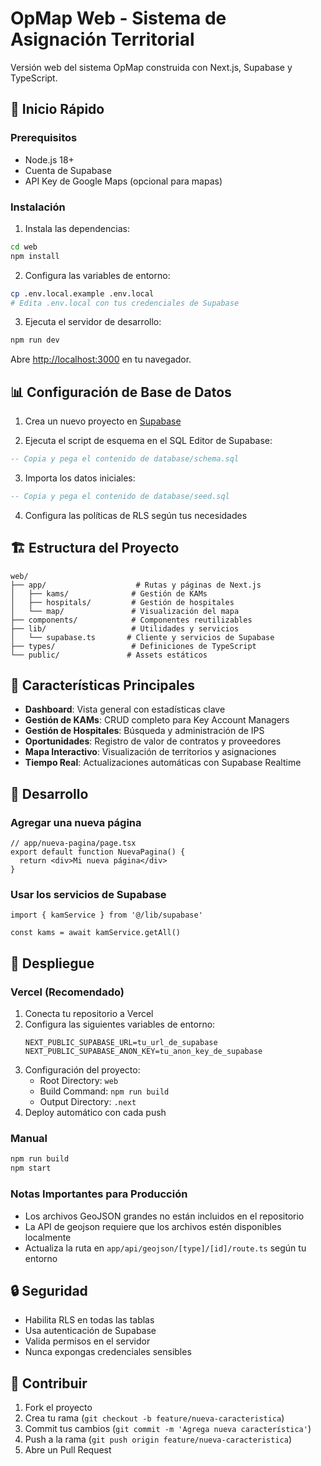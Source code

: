# OpMap Web - Sistema de Asignación Territorial

Versión web del sistema OpMap construida con Next.js, Supabase y TypeScript.

## 🚀 Inicio Rápido

### Prerequisitos
- Node.js 18+
- Cuenta de Supabase
- API Key de Google Maps (opcional para mapas)

### Instalación

1. Instala las dependencias:
```bash
cd web
npm install
```

2. Configura las variables de entorno:
```bash
cp .env.local.example .env.local
# Edita .env.local con tus credenciales de Supabase
```

3. Ejecuta el servidor de desarrollo:
```bash
npm run dev
```

Abre [http://localhost:3000](http://localhost:3000) en tu navegador.

## 📊 Configuración de Base de Datos

1. Crea un nuevo proyecto en [Supabase](https://supabase.com)

2. Ejecuta el script de esquema en el SQL Editor de Supabase:
```sql
-- Copia y pega el contenido de database/schema.sql
```

3. Importa los datos iniciales:
```sql
-- Copia y pega el contenido de database/seed.sql
```

4. Configura las políticas de RLS según tus necesidades

## 🏗️ Estructura del Proyecto

```
web/
├── app/                    # Rutas y páginas de Next.js
│   ├── kams/              # Gestión de KAMs
│   ├── hospitals/         # Gestión de hospitales
│   └── map/               # Visualización del mapa
├── components/            # Componentes reutilizables
├── lib/                   # Utilidades y servicios
│   └── supabase.ts       # Cliente y servicios de Supabase
├── types/                 # Definiciones de TypeScript
└── public/               # Assets estáticos
```

## 🔧 Características Principales

- **Dashboard**: Vista general con estadísticas clave
- **Gestión de KAMs**: CRUD completo para Key Account Managers
- **Gestión de Hospitales**: Búsqueda y administración de IPS
- **Oportunidades**: Registro de valor de contratos y proveedores
- **Mapa Interactivo**: Visualización de territorios y asignaciones
- **Tiempo Real**: Actualizaciones automáticas con Supabase Realtime

## 📝 Desarrollo

### Agregar una nueva página
```tsx
// app/nueva-pagina/page.tsx
export default function NuevaPagina() {
  return <div>Mi nueva página</div>
}
```

### Usar los servicios de Supabase
```tsx
import { kamService } from '@/lib/supabase'

const kams = await kamService.getAll()
```

## 🚀 Despliegue

### Vercel (Recomendado)
1. Conecta tu repositorio a Vercel
2. Configura las siguientes variables de entorno:
   ```
   NEXT_PUBLIC_SUPABASE_URL=tu_url_de_supabase
   NEXT_PUBLIC_SUPABASE_ANON_KEY=tu_anon_key_de_supabase
   ```
3. Configuración del proyecto:
   - Root Directory: `web`
   - Build Command: `npm run build`
   - Output Directory: `.next`
4. Deploy automático con cada push

### Manual
```bash
npm run build
npm start
```

### Notas Importantes para Producción
- Los archivos GeoJSON grandes no están incluidos en el repositorio
- La API de geojson requiere que los archivos estén disponibles localmente
- Actualiza la ruta en `app/api/geojson/[type]/[id]/route.ts` según tu entorno

## 🔒 Seguridad

- Habilita RLS en todas las tablas
- Usa autenticación de Supabase
- Valida permisos en el servidor
- Nunca expongas credenciales sensibles

## 🤝 Contribuir

1. Fork el proyecto
2. Crea tu rama (`git checkout -b feature/nueva-caracteristica`)
3. Commit tus cambios (`git commit -m 'Agrega nueva característica'`)
4. Push a la rama (`git push origin feature/nueva-caracteristica`)
5. Abre un Pull Request